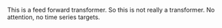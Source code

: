 This is a feed forward transformer.
So this is not really a transformer. No attention, no time series targets.